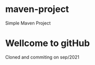 # maven-project

Simple Maven Project

Wellcome to gitHub
=======
Cloned and commiting on sep/2021

